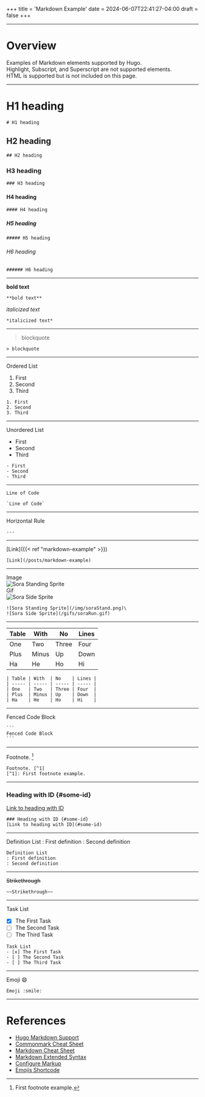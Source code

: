 +++
title = 'Markdown Example'
date = 2024-06-07T22:41:27-04:00
draft = false
+++

---

# Overview
Examples of Markdown elements supported by Hugo.\
Highlight, Subscript, and Superscript are not supported elements.\
HTML is supported but is not included on this page.

---

# H1 heading
```
# H1 heading
```

## H2 heading
```
## H2 heading
```

### H3 heading
```
### H3 heading
```

#### H4 heading
```
#### H4 heading
```

##### H5 heading
```
##### H5 heading
```

###### H6 heading
```
###### H6 heading
```

---

**bold text**
```
**bold text**
```

*italicized text*
```
*italicized text*
```

---

> blockquote

```
> blockquote
```

---

Ordered List

1. First
2. Second
3. Third

```
1. First
2. Second
3. Third
```

---

Unordered List

- First
- Second
- Third

```
- First
- Second
- Third
```

---

`Line of Code`

```
`Line of Code`
```

---

Horizontal Rule

```
---
```

---

[Link]({{< ref "markdown-example" >}})

```
[Link](/posts/markdown-example)
```

---

Image\
![Sora Standing Sprite](/img/soraStand.png)\
Gif\
![Sora Side Sprite](/gifs/soraRun.gif)

```
![Sora Standing Sprite](/img/soraStand.png)\
![Sora Side Sprite](/gifs/soraRun.gif)
```

---

| Table | With  | No    | Lines |
| ----- | ----- | ----- | ----- |
| One   | Two   | Three | Four  |
| Plus  | Minus | Up    | Down  |
| Ha    | He    | Ho    | Hi    |

```
| Table | With  | No    | Lines |
| ----- | ----- | ----- | ----- |
| One   | Two   | Three | Four  |
| Plus  | Minus | Up    | Down  |
| Ha    | He    | Ho    | Hi    |
```

---

Fenced Code Block

````
```
Fenced Code Block
```
````

---

Footnote. [^1]
[^1]: First footnote example.

```
Footnote. [^1]
[^1]: First footnote example.
```

--- 

### Heading with ID {#some-id}
[Link to heading with ID](#some-id)

```
### Heading with ID {#some-id}
[Link to heading with ID](#some-id)
```

---

Definition List
: First definition
: Second definition

```
Definition List
: First definition
: Second definition
```

---

~~Strikethrough~~

```
~~Strikethrough~~
```

---

Task List
- [x] The First Task
- [ ] The Second Task
- [ ] The Third Task

```
Task List
- [x] The First Task
- [ ] The Second Task
- [ ] The Third Task
```

---

Emoji :smile:

```
Emoji :smile:
```

---

# References
- [Hugo Markdown Support](https://www.markdownguide.org/tools/hugo/)
- [Commonmark Cheat Sheet](https://commonmark.org/help/)
- [Markdown Cheat Sheet](https://www.markdownguide.org/cheat-sheet/)
- [Markdown Extended Syntax](https://www.markdownguide.org/extended-syntax/#subscript)
- [Configure Markup](https://gohugo.io/getting-started/configuration-markup/#highlight)
- [Emojis Shortcode](https://gohugo.io/quick-reference/emojis/)